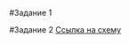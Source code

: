 #Задание 1


#Задание 2
[Ссылка на схему](https://raw.githubusercontent.com/d-dmitriev/architecture-sprint-1/sprint_1/praktikum_arch_1.drawio)